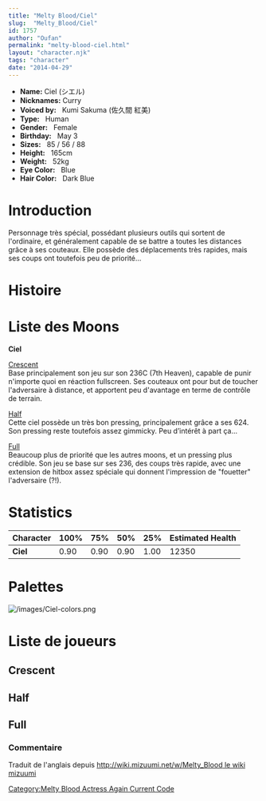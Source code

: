 ```yaml
---
title: "Melty Blood/Ciel"
slug:  "Melty_Blood/Ciel"
id: 1757
author: "Oufan"
permalink: "melty-blood-ciel.html"
layout: "character.njk"
tags: "character"
date: "2014-04-29"
---
```


- **Name:** Ciel (シエル)
- **Nicknames:** Curry
- **Voiced by:**   Kumi Sakuma (佐久間
紅美)
- **Type:**   Human 
- **Gender:**   Female 
- **Birthday:**   May 3
- **Sizes:**   85 / 56 / 88
- **Height:**   165cm
- **Weight:**   52kg
- **Eye Color:**   Blue
- **Hair Color:**   Dark Blue


# Introduction

Personnage très spécial, possédant plusieurs outils qui sortent de
l'ordinaire, et généralement capable de se battre a toutes les distances
grâce à ses couteaux. Elle possède des déplacements très rapides, mais
ses coups ont toutefois peu de priorité...

# Histoire

# Liste des Moons

**Ciel**

[Crescent](Melty_Blood/Ciel/Crescent_Moon "wikilink")  
Base principalement son jeu sur son 236C (7th Heaven), capable de punir
n'importe quoi en réaction fullscreen. Ses couteaux ont pour but de
toucher l'adversaire à distance, et apportent peu d'avantage en terme de
contrôle de terrain.

[Half](Melty_Blood/Ciel/Half_Moon "wikilink")  
Cette ciel possède un très bon pressing, principalement grâce a ses 624.
Son pressing reste toutefois assez gimmicky. Peu d’intérêt à part ça...

[Full](Melty_Blood/Ciel/Full_Moon "wikilink")  
Beaucoup plus de priorité que les autres moons, et un pressing plus
crédible. Son jeu se base sur ses 236, des coups très rapide, avec une
extension de hitbox assez spéciale qui donnent l'impression de
"fouetter" l'adversaire (?!).

# Statistics

| Character | 100% | 75%  | 50%  | 25%  | Estimated Health |
|-----------|------|------|------|------|------------------|
| **Ciel**  | 0.90 | 0.90 | 0.90 | 1.00 | 12350            |

# Palettes

![](/images/Ciel-colors.png "/images/Ciel-colors.png")

# Liste de joueurs

## Crescent

## Half

## Full

### Commentaire

Traduit de l'anglais depuis [http://wiki.mizuumi.net/w/Melty_Blood le
wiki
mizuumi](http://wiki.mizuumi.net/w/Melty_Blood_le_wiki_mizuumi "wikilink")

[Category:Melty Blood Actress Again Current
Code](Category:Melty_Blood_Actress_Again_Current_Code "wikilink")
